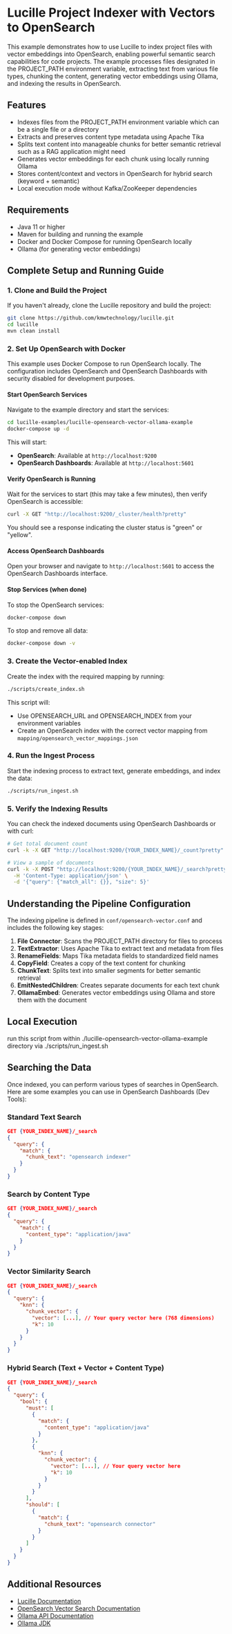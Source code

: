 # Lucille Project Indexer with Vectors to OpenSearch

This example demonstrates how to use Lucille to index project files with vector embeddings into OpenSearch, enabling powerful semantic search capabilities for code projects. The example processes files designated in the PROJECT_PATH environment variable, extracting text from various file types, chunking the content, generating vector embeddings using Ollama, and indexing the results in OpenSearch.

## Features

- Indexes files from the PROJECT_PATH environment variable which can be a single file or a directory
- Extracts and preserves content type metadata using Apache Tika
- Splits text content into manageable chunks for better semantic retrieval such as a RAG application might need
- Generates vector embeddings for each chunk using locally running Ollama
- Stores content/context and vectors in OpenSearch for hybrid search (keyword + semantic)
- Local execution mode without Kafka/ZooKeeper dependencies

## Requirements

- Java 11 or higher
- Maven for building and running the example
- Docker and Docker Compose for running OpenSearch locally
- Ollama (for generating vector embeddings)

## Complete Setup and Running Guide

### 1. Clone and Build the Project

If you haven't already, clone the Lucille repository and build the project:

```bash
git clone https://github.com/kmwtechnology/lucille.git
cd lucille
mvn clean install
```

### 2. Set Up OpenSearch with Docker

This example uses Docker Compose to run OpenSearch locally. The configuration includes OpenSearch and OpenSearch Dashboards with security disabled for development purposes.

#### Start OpenSearch Services

Navigate to the example directory and start the services:

```bash
cd lucille-examples/lucille-opensearch-vector-ollama-example
docker-compose up -d
```

This will start:

- **OpenSearch**: Available at `http://localhost:9200`
- **OpenSearch Dashboards**: Available at `http://localhost:5601`

#### Verify OpenSearch is Running

Wait for the services to start (this may take a few minutes), then verify OpenSearch is accessible:

```bash
curl -X GET "http://localhost:9200/_cluster/health?pretty"
```

You should see a response indicating the cluster status is "green" or "yellow".

#### Access OpenSearch Dashboards

Open your browser and navigate to `http://localhost:5601` to access the OpenSearch Dashboards interface.

#### Stop Services (when done)

To stop the OpenSearch services:

```bash
docker-compose down
```

To stop and remove all data:

```bash
docker-compose down -v
```

### 3. Create the Vector-enabled Index

Create the index with the required mapping by running:

```bash
./scripts/create_index.sh
```

This script will:

- Use OPENSEARCH_URL and OPENSEARCH_INDEX from your environment variables
- Create an OpenSearch index with the correct vector mapping from `mapping/opensearch_vector_mappings.json`

### 4. Run the Ingest Process

Start the indexing process to extract text, generate embeddings, and index the data:

```bash
./scripts/run_ingest.sh
```

### 5. Verify the Indexing Results

You can check the indexed documents using OpenSearch Dashboards or with curl:

```bash
# Get total document count
curl -k -X GET "http://localhost:9200/{YOUR_INDEX_NAME}/_count?pretty"

# View a sample of documents 
curl -k -X POST "http://localhost:9200/{YOUR_INDEX_NAME}/_search?pretty" \
  -H 'Content-Type: application/json' \
  -d '{"query": {"match_all": {}}, "size": 5}'
```

## Understanding the Pipeline Configuration

The indexing pipeline is defined in `conf/opensearch-vector.conf` and includes the following key stages:

1. **File Connector**: Scans the PROJECT_PATH directory for files to process
2. **TextExtractor**: Uses Apache Tika to extract text and metadata from files
3. **RenameFields**: Maps Tika metadata fields to standardized field names
4. **CopyField**: Creates a copy of the text content for chunking
5. **ChunkText**: Splits text into smaller segments for better semantic retrieval
6. **EmitNestedChildren**: Creates separate documents for each text chunk
7. **OllamaEmbed**: Generates vector embeddings using Ollama and store them with the document

## Local Execution

run this script from within ./lucille-opensearch-vector-ollama-example directory via ./scripts/run_ingest.sh

## Searching the Data

Once indexed, you can perform various types of searches in OpenSearch. Here are some examples you can use in OpenSearch Dashboards (Dev Tools):

### Standard Text Search

```json
GET {YOUR_INDEX_NAME}/_search
{
  "query": {
    "match": {
      "chunk_text": "opensearch indexer"
    }
  }
}
```

### Search by Content Type

```json
GET {YOUR_INDEX_NAME}/_search
{
  "query": {
    "match": {
      "content_type": "application/java"
    }
  }
}
```

### Vector Similarity Search

```json
GET {YOUR_INDEX_NAME}/_search
{
  "query": {
    "knn": {
      "chunk_vector": {
        "vector": [...], // Your query vector here (768 dimensions)
        "k": 10
      }
    }
  }
}
```

### Hybrid Search (Text + Vector + Content Type)

```json
GET {YOUR_INDEX_NAME}/_search
{
  "query": {
    "bool": {
      "must": [
        {
          "match": {
            "content_type": "application/java"
          }
        },
        {
          "knn": {
            "chunk_vector": {
              "vector": [...], // Your query vector here
              "k": 10
            }
          }
        }
      ],
      "should": [
        {
          "match": {
            "chunk_text": "opensearch connector"
          }
        }
      ]
    }
  }
}
```

## Additional Resources

- [Lucille Documentation](https://github.com/kmwtechnology/lucille)
- [OpenSearch Vector Search Documentation](https://opensearch.org/docs/latest/search-plugins/knn/index/)
- [Ollama API Documentation](https://ollama.readthedocs.io/en/api/)
- [Ollama JDK](https://github.com/ollama4j/ollama4j)
